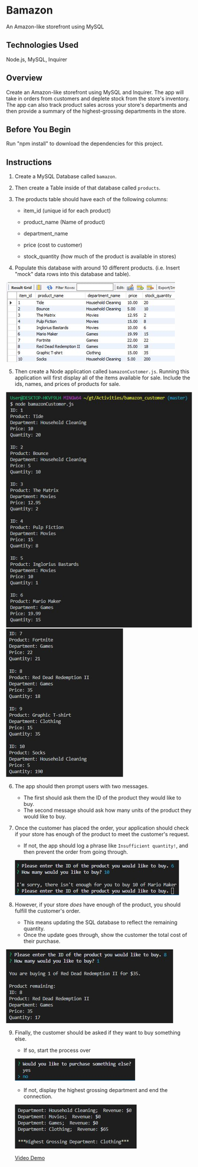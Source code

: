 # Bamazon
An Amazon-like storefront using MySQL


## Technologies Used
Node.js, MySQL, Inquirer

## Overview

Create an Amazon-like storefront using MySQL and Inquirer. The app will take in orders from customers and deplete stock from the store's inventory. The app  can also track product sales across your store's departments and then provide a summary of the highest-grossing departments in the store.

## Before You Begin

Run "npm install" to download the dependencies for this project.

## Instructions

1. Create a MySQL Database called `bamazon`.

2. Then create a Table inside of that database called `products`.

3. The products table should have each of the following columns:

   * item_id (unique id for each product)

   * product_name (Name of product)

   * department_name

   * price (cost to customer)

   * stock_quantity (how much of the product is available in stores)

4. Populate this database with around 10 different products. (i.e. Insert "mock" data rows into this database and table).

![image](./assets/images/bamazondb_productsTable.JPG)

5. Then create a Node application called `bamazonCustomer.js`. Running this application will first display all of the items available for sale. Include the ids, names, and prices of products for sale.

![image](./assets/images/displayAll1.JPG)
![image](./assets/images/displayAll2.JPG)

6. The app should then prompt users with two messages.

   * The first should ask them the ID of the product they would like to buy.
   * The second message should ask how many units of the product they would like to buy.

7. Once the customer has placed the order, your application should check if your store has enough of the product to meet the customer's request.

   * If not, the app should log a phrase like `Insufficient quantity!`, and then prevent the order from going through.

   ![image](./assets/images/unsuccessful_purchase.JPG)

8. However, if your store _does_ have enough of the product, you should fulfill the customer's order.
   * This means updating the SQL database to reflect the remaining quantity.
   * Once the update goes through, show the customer the total cost of their purchase.

  ![image](./assets/images/successful_purchase.JPG)

9. Finally, the customer should be asked if they want to buy something else.
   * If so, start the process over

    ![image](./assets/images/startOver.JPG)

   * If not, display the highest grossing department and end the connection.

   ![image](./assets/images/highest_grossing_dept.JPG)



   [Video Demo](https://drive.google.com/file/d/1J5P004c3xvLilCk40YyrlVVMJ9jsxeXt/view)
